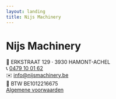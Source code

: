```yaml
---
layout: landing
title: Nijs Machinery
---
```


# Nijs Machinery

<div class="info">
  📍 ERKSTRAAT 129 · 3930 HAMONT-ACHEL  <br>
  📞 <a href="tel:+32479100162">0479 10 01 62</a>  <br>
  ✉️ <a href="mailto:info@nijsmachinery.be">info@nijsmachinery.be</a>  <br>
  🧾 BTW BE1012216675
</div>

<div class="cta">
  <a href="/voorwaarden">Algemene voorwaarden</a>
</div>
